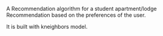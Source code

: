 A Recommendation algorithm for a student apartment/lodge Recommendation based on the preferences of the user.

It is built with kneighbors model.
